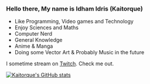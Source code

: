 ### Hello there, My name is Idham Idris (Kaitorque)

<!--
**kaitorque/kaitorque** is a ✨ _special_ ✨ repository because its `README.md` (this file) appears on your GitHub profile.

Here are some ideas to get you started:

- 🔭 I’m currently working on ...
- 🌱 I’m currently learning ...
- 👯 I’m looking to collaborate on ...
- 🤔 I’m looking for help with ...
- 💬 Ask me about ...
- 📫 How to reach me: ...
- 😄 Pronouns: ...
- ⚡ Fun fact: ...
-->

- Like Programming, Video games and Technology
- Enjoy Sciences and Maths
- Computer Nerd
- General Knowledge
- Anime & Manga
- Doing some Vector Art & Probably Music in the future

I sometime stream on [Twitch](https://www.twitch.tv/kaitorque). Check me out.

[![Kaitorque's GitHub stats](https://github-readme-stats.vercel.app/api?username=kaitorque)](https://github.com/anuraghazra/github-readme-stats)
